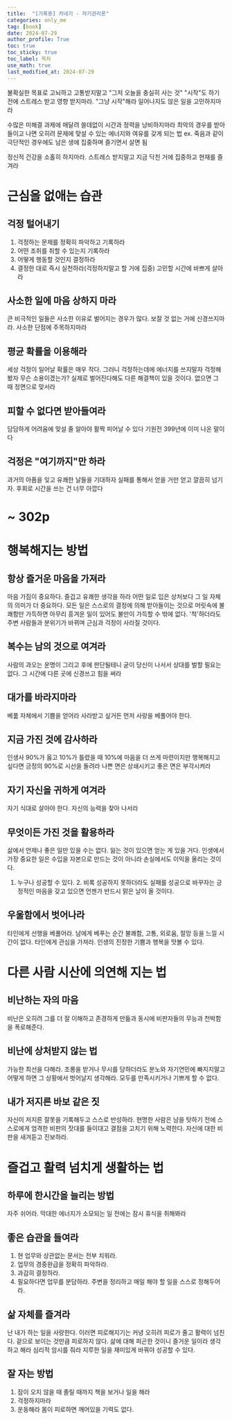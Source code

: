 ```yaml
---
title:  "[기록용] 카네기 - 자기관리론" 
categories: only_me
tag: [book]
date: 2024-07-29
author_profile: True
toc: true
toc_sticky: true
toc_label: 목차
use_math: true
last_modified_at: 2024-07-29
---
```



불확실한 목표로 고뇌하고 고통받지말고 "그저 오늘을 충실히 사는 것"
"시작"도 하기 전에 스트레스 받고 영향 받지마라. "그냥 시작"해라
일어나지도 않은 일을 고민하지마라

수많은 미해결 과제에 매달려 쓸데없이 시간과 정력을 낭비하지마라
최악의 경우를 받아들이고 나면 오히려 문제에 맞설 수 있는 에너지와 여유를 갖게 되는 법
ex. 죽음과 같이 극단적인 경우에도 남은 생에 집중하며 즐기면서 살면 됨

정신적 건강을 소홀히 하지마라. 스트레스 받지말고 지금 닥친 거에 집중하고 현재를 즐겨라

# 근심을 없애는 습관

## 걱정 털어내기
1. 걱정하는 문제를 정확히 파악하고 기록하라
2. 어떤 조취를 취할 수 있는지 기록하라
3. 어떻게 행동할 것인지 결정하라
4. 결정한 대로 즉시 실천하라(걱정하지말고 할 거에 집중)
고민할 시간에 바쁘게 살아라

## 사소한 일에 마음 상하지 마라
큰 비극적인 일들은 사소한 이유로 벌어지는 경우가 많다. 보잘 것 없는 거에 신경쓰지마라. 사소한 단점에 주목하지마라

## 평균 확률을 이용해라
세상 걱정이 일어날 확률은 매우 작다. 그러니 걱정하는데에 에너지를 쓰지말자
걱정해봤자 무슨 소용이겠는가?
실제로 벌어진다해도 다른 해결책이 있을 것이다. 없으면 그 때 정면으로 맞서라

## 피할 수 없다면 받아들여라
담담하게 어려움에 맞설 줄 알아야 활짝 피어날 수 있다
기원전 399년에 이미 나온 말이다

## 걱정은 "여기까지"만 하라
과거의 아픔을 잊고 유쾌한 날들을 기대하자
실패를 통해서 얻을 거만 얻고 깔끔히 넘기자. 후회로 시간을 쓰는 건 너무 아깝다

# ~ 302p

# 행복해지는 방법

## 항상 즐거운 마음을 가져라
마음 가짐이 중요하다. 즐겁고 유쾌한 생각을 하라
어떤 일로 입은 상처보다 그 일 자체의 의미가 더 중요하다. 모든 일은 스스로의 결정에 의해 받아들이는 것으로 머릿속에 불쾌함만 가득하면 아무리 흥겨운 일이 있어도 불만이 가득할 수 밖에 없다. 
'척'하더라도 주변 사람들과 분위기가 바뀌며 근심과 걱정이 사라질 것이다.

## 복수는 남의 것으로 여겨라
사람의 과오는 운명이 그리고 후에 판단될테니 굳이 당신이 나서서 상대를 벌할 필요는 없다. 그 시간에 다른 곳에 신경쓰고 힘을 써라

## 대가를 바라지마라 
베풂 자체에서 기쁨을 얻어라
사라받고 싶거든 먼저 사랑을 베풀어야 한다.

## 지금 가진 것에 감사하라
인생사 90%가 옳고 10%가 틀렸을 때 10%에 마음을 더 쓰게 마련이지만 행복해지고 싶다면 긍정의 90%로 시선을 돌려라
나쁜 면은 상쇄시키고 좋은 면은 부각시켜라

## 자기 자신을 귀하게 여겨라
자기 식대로 살아야 한다. 
자신의 능력을 찾아 나서라

## 무엇이든 가진 것을 활용하라
삶에서 언제나 좋은 일만 있을 수는 없다. 잃는 것이 있으면 얻는 게 있을 거다. 
인생에서 가장 중요한 일은 수입을 자본으로 만드는 것이 아니라 손실에서도 이익을 올리는 것이다.
1. 누구나 성공할 수 있다. 2. 비록 성공하지 못하더라도 실패를 성공으로 바꾸자는 긍정적인 마음을 갖고 있으면 언젠가 반드시 맑은 날이 올 것이다.

## 우울함에서 벗어나라
타인에게 선행을 베풀어라. 남에게 베푸는 순간 불쾌함, 고통, 외로움, 절망 등을 느낄 시간이 없다.
타인에게 관심을 가져라. 인생의 진정한 기쁨과 행복을 맛볼 수 있다.

# 다른 사람 시산에 의연해 지는 법

## 비난하는 자의 마음
비난은 오히려 그를 더 잘 이해하고 존경하게 만듦과 동시에 비판자들의 무능과 천박함을 폭로해준다.

## 비난에 상처받지 않는 법
가능한 최선을 다해라. 조롱을 받거나 무시를 당하더라도 분노와 자기연민에 빠지지말고 어떻게 하면 그 상황에서 벗어날지 생각해라.
모두를 만족시키거나 기쁘게 할 수 없다. 

## 내가 저지른 바보 같은 짓
자신이 저지른 잘못을 기록해두고 스스로 반성하라.
현명한 사람은 남을 탓하기 전에 스스로에게 엄격한 비판의 잣대를 들이대고 결점을 고치기 위해 노력한다.
자신에 대한 비판을 새겨듣고 진보하라.



# 즐겁고 활력 넘치게 생활하는 법

## 하루에 한시간을 늘리는 방법
자주 쉬어라.
막대한 에너지가 소모되는 일 전에는 잠시 휴식을 취해봐라

## 좋은 습관을 들여라
1) 현 업무와 상관없는 문서는 전부 치워라.
2) 업무의 경중완급을 정확히 파악하라.
3) 과감히 결정하라.
4) 필요하다면 업무를 분담하라. 
주변을 정리하고 매일 해야 할 일을 스스로 정해두어라.

## 삶 자체를 즐겨라
난 내가 하는 일을 사랑한다. 이러면 피로해지기는 커녕 오히려 피로가 줄고 활력이 넘친다.
겉으로 보이는 것만큼 피로하지 않다. 삶에 대해 피곤한 것이니 즐거운 일이라 생각하고 해라
심리적 암시를 줘라
지루한 일을 재미있게 바꿔야 성공할 수 있다.

## 잘 자는 방법
1) 잠이 오지 않을 때 졸릴 때까지 책을 보거나 일을 해라
2) 걱정하지마라
3) 운동해라 몸이 피로하면 깨어있을 기력도 없다.